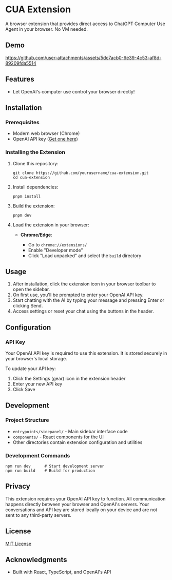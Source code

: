 # CUA Extension

A browser extension that provides direct access to ChatGPT Computer Use Agent in your browser. No VM needed.

## Demo


https://github.com/user-attachments/assets/5dc7acb0-6e39-4c53-af8d-89209fda5514


## Features

- Let OpenAI's computer use control your browser directly!

## Installation

### Prerequisites

- Modern web browser (Chrome)
- OpenAI API key ([Get one here](https://platform.openai.com/api-keys))

### Installing the Extension

1. Clone this repository:

   ```
   git clone https://github.com/yourusername/cua-extension.git
   cd cua-extension
   ```

2. Install dependencies:

   ```
   pnpm install
   ```

3. Build the extension:

   ```
   pnpm dev
   ```

4. Load the extension in your browser:

   - **Chrome/Edge**:

     - Go to `chrome://extensions/`
     - Enable "Developer mode"
     - Click "Load unpacked" and select the `build` directory

## Usage

1. After installation, click the extension icon in your browser toolbar to open the sidebar.
2. On first use, you'll be prompted to enter your OpenAI API key.
3. Start chatting with the AI by typing your message and pressing Enter or clicking Send.
4. Access settings or reset your chat using the buttons in the header.

## Configuration

### API Key

Your OpenAI API key is required to use this extension. It is stored securely in your browser's local storage.

To update your API key:

1. Click the Settings (gear) icon in the extension header
2. Enter your new API key
3. Click Save

## Development

### Project Structure

- `entrypoints/sidepanel/` - Main sidebar interface code
- `components/` - React components for the UI
- Other directories contain extension configuration and utilities

### Development Commands

```
npm run dev      # Start development server
npm run build    # Build for production
```

## Privacy

This extension requires your OpenAI API key to function. All communication happens directly between your browser and OpenAI's servers. Your conversations and API key are stored locally on your device and are not sent to any third-party servers.

## License

[MIT License](LICENSE)

## Acknowledgments

- Built with React, TypeScript, and OpenAI's API
